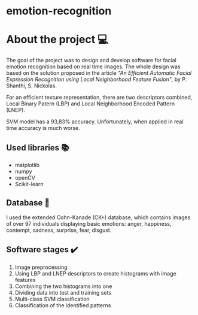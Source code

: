 # emotion-recognition

<h1>About the project 💻</h1>

The goal of the project was to design and develop software for facial emotion recognition based on real time images. The whole design was based on the solution proposed in the article <i>"An Efficient Automatic Facial Expression Recognition using Local Neighborhood Feature Fusion"</i>, by P. Shanthi, S. Nickolas.

For an efficient texture representation, there are two descriptors combined, Local Binary Patern (LBP) and Local Neighborhood Encoded Pattern (LNEP). 

SVM model has a 93,83% accuracy. Unfortunately, when applied in real time accuracy is much worse.

<h2>Used libraries 📚</h2>

<ul>
  <li>matplotlib</li>
  <li>numpy</li>
  <li>openCV</li>
  <li>Scikit-learn</li>
</ul>

<h2>Database 👧</h2>

I used the extended Cohn-Kanade (CK+) database, which contains images of over 97 individuals displaying basic emotions: anger, happiness, contempt, sadness, surprise, fear, disgust.

<h2>Software stages ✔️</h2>

<ol>
  <li>Image preprocessing</li>
  <li>Using LBP and LNEP descriptors to create histograms with image features</li>
  <li>Combining the two histograms into one</li>
  <li>Dividing data into test and training sets</li>
  <li>Multi-class SVM classification</li>
  <li>Classification of the identified patterns</li>
</ol>

